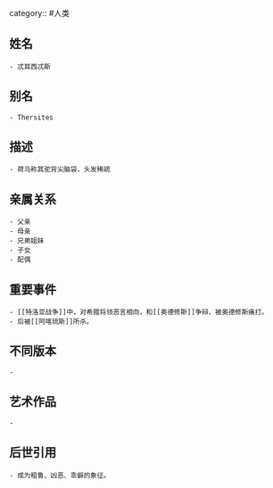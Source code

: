 category:: #人类
## 姓名
	- 忒耳西忒斯
## 别名
	- Thersites
## 描述
	- 荷马称其驼背尖脑袋，头发稀疏
## 亲属关系
	- 父亲
	- 母亲
	- 兄弟姐妹
	- 子女
	- 配偶
## 重要事件
	- [[特洛亚战争]]中，对希腊将领恶言相向，和[[奥德修斯]]争辩，被奥德修斯痛打。
	- 后被[[阿喀琉斯]]所杀。
## 不同版本
	-
## 艺术作品
	-
## 后世引用
	- 成为粗鲁、凶恶、乖僻的象征。
